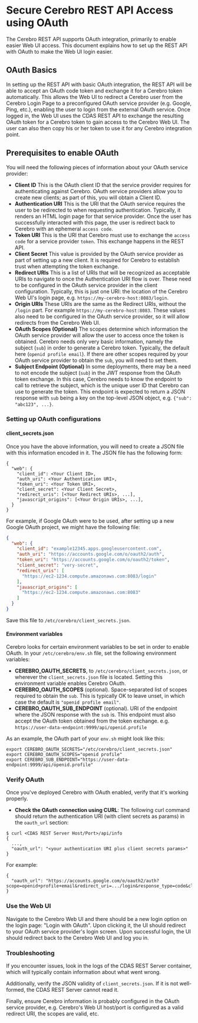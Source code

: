 # Secure Cerebro REST API Access using OAuth
The Cerebro REST API supports OAuth integration, primarily to
enable easier Web UI access. This document explains how to
set up the REST API with OAuth to make the Web UI login easier.

## OAuth Basics
In setting up the REST API with basic OAuth integration,
the REST API will be able to accept an OAuth code token
and exchange it for a Cerebro token automatically.
This allows the Web UI to redirect a Cerebro
user from the Cerebro Login Page to a preconfigured OAuth
service provider (e.g. Google, Ping, etc.), enabling the user
to login from the external OAuth service. Once logged in,
the Web UI uses the CDAS REST API to exchange the resulting
OAuth token for a Cerebro token to gain access to the
Cerebro Web UI. The user can also then copy
his or her token to use it for any Cerebro integration point.

## Prerequisites to enable OAuth
You will need the following pieces of information about your
OAuth service provider:
 - **Client ID**
 This is the OAuth client ID that the service provider requires
 for authenticating against Cerebro. OAuth service providers
 allow you to create new clients; as part of this, you will
 obtain a Client ID.
 - **Authentication URI**
 This is the URI that the OAuth service requires the
 user to be redirected to when requesting authentication.
 Typically, it renders an HTML login page for that service
 provider. Once the user has successfully interacted with this
 page, the user is redirect back to Cerebro with an
 ephemeral `access code`.
 - **Token URI**
 This is the URI that Cerebro must use to exchange the
 `access code` for a service provider `token`. This exchange
 happens in the REST API.
 - **Client Secret**
 This value is provided by the OAuth service provider as
 part of setting up a new client. It is required for Cerebro
 to establish trust when attempting the token exchange.
 - **Redirect URIs**
 This is a list of URIs that will be recognized as acceptable
 URIs to navigate to once the Authentication URI flow is over.
 These need to be configured in the OAuth service
 provider in the client configuration. Typically, this is just
 one URI: the location of the Cerebro Web UI's login page,
 e.g. `https://my-cerebro-host:8083/login`.
 - **Origin URIs**
 These URIs are the same as the Redirect URIs, without the `/login`
 part. For example `https://my-cerebro-host:8083`. These values
 also need to be configured in the OAuth service provider, so
 it will allow redirects from the Cerebro Web UI.
 - **OAuth Scopes (Optional)**
 The scopes determine which information the OAuth service
 provider will allow the user to access once the token is
 obtained. Cerebro needs only very basic information, namely
 the subject (`sub`) in order to generate a Cerebro token.
 Typically, the default here (`openid profile email`). If
 there are other scopes required by your OAuth service provider
 to obtain the `sub`, you will need to set them.
 - **Subject Endpoint (Optional)**
 In some deployments, there may be a need to not encode the
 subject (`sub`) in the JWT response from the OAuth token exchange.
 In this case, Cerebro needs to know the endpoint to call to
 retrieve the subject, which is the unique user ID that Cerebro
 can use to generate the token. This
 endpoint is expected to return a JSON response with `sub` being
 a key on the top-level JSON object, e.g. `{"sub": "abc123", ...}`.

### Setting up OAuth configurations

#### client_secrets.json
Once you have the above information, you will need to create a
JSON file with this information encoded in it. The JSON file has
the following form:

```
{
  "web": {
    "client_id": <Your Client ID>,
    "auth_uri": <Your Authentication URI>,
    "token_uri": <Your Token URI>,
    "client_secret": <Your Client Secret>,
    "redirect_uris": [<Your Redirect URIs>, ...],
    "javascript_origins": [<Your Origin URIs>, ...],
  }
}
```

For example, if Google OAuth were to be used, after setting
up a new Google OAuth project, we might have the following
file:

```json
{
  "web": {
    "client_id": "example12345.apps.googleusercontent.com",
    "auth_uri": "https://accounts.google.com/o/oauth2/auth",
    "token_uri": "https://accounts.google.com/o/oauth2/token",
    "client_secret": "very-secret",
    "redirect_uris": [
      "https://ec2-1234.compute.amazonaws.com:8083/login"
    ],
    "javascript_origins": [
      "https://ec2-1234.compute.amazonaws.com:8083"
    ]
  }
}
```

Save this file to `/etc/cerebro/client_secrets.json`.

#### Environment variables
Cerebro looks for certain environment variables to be set
in order to enable OAuth. In your `/etc/cerebro/env.sh` file,
set the following environment variables:
 - **CEREBRO_OAUTH_SECRETS**, to `/etc/cerebro/client_secrets.json`,
 or wherever the `client_secrets.json` file is located. Setting
 this environment variable enables Cerebro OAuth.
 - **CEREBRO_OAUTH_SCOPES** (optional). Space-separated list of scopes
 required to obtain the `sub`. This is typically OK to leave unset,
 in which case the default is `"openid profile email"`.
 - **CEREBRO_OAUTH_SUB_ENDPOINT** (optional). URI of the endpoint
 where the JSON response with the `sub` is. This endpoint must
 also accept the OAuth token obtained from the token exchange.
 e.g. `https://user-data-endpoint:9999/api/openid.profile`

As an example, the OAuth part of your `env.sh` might look like this:

```shell
export CEREBRO_OAUTH_SECRETS="/etc/cerebro/client_secrets.json"
export CEREBRO_OAUTH_SCOPES="openid profile"
export CEREBRO_SUB_ENDPOINT="https://user-data-endpoint:9999/api/openid.profile"
```

### Verify OAuth
Once you've deployed Cerebro with OAuth enabled, verify that
it's working properly.

 - **Check the OAuth connection using CURL**:
 The following curl command should return the authentication
 URI (with client secrets as params) in the `oauth_url` section:
 ```shell
 $ curl <CDAS REST Server Host/Port>/api/info
 {
   ...,
   "oauth_url": "<your authentication URI plus client secrets params>"
 }
 ```
 For example:
 ```shell
 {
   "oauth_url": "https://accounts.google.com/o/oauth2/auth?scope=openid+profile+email&redirect_uri=.../login&response_type=code&client_id=abc123.apps.googleusercontent.com&access_type=offline"
 }
 ```

### Use the Web UI
Navigate to the Cerebro Web UI and there should be a
new login option on the login page: "Login with OAuth".
Upon clicking it, the UI should redirect to your OAuth
service provider's login screen. Upon successful login,
the UI should redirect back to the Cerebro Web UI
and log you in.

### Troubleshooting
If you encounter issues, look in the logs of the CDAS REST Server
container, which will typically contain information about
what went wrong.

Additionally, verify the JSON validity of `client_secrets.json`. If it
is not well-formed, the CDAS REST Server cannot read it.

Finally, ensure Cerebro information is probably configured in the OAuth
service provider, e.g. Cerebro's Web UI host/port is configured as a valid
redirect URI, the scopes are valid, etc.